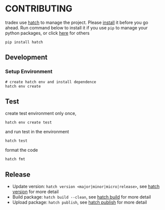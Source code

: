 # CONTRIBUTING

tradex use [hatch](https://hatch.pypa.io/latest/) to manage the project. Please
[install](https://hatch.pypa.io/latest/install) it before you go ahead. Run command below to install it if you
use `pip` to manage your python packages, or click [here](https://hatch.pypa.io/latest/install) for others

```shell
pip install hatch
```

## Development

### Setup Environment

```shell
# create hatch env and install dependence
hatch env create
```

## Test

create test environment only once,

```shell
hatch env create test
```

and run test in the environment

```shell
hatch test
```

format the code

```shell
hatch fmt
```

## Release

* Update version: `hatch version <major|minor|micro|release>`, see [hatch version](https://hatch.pypa.io/latest/version/)
  for more detail
* Build package: `hatch build --clean`, see [hatch build](https://hatch.pypa.io/latest/build/) for more detail
* Upload package: `hatch publish`, see [hatch publish](https://hatch.pypa.io/latest/publish/) for more detail
